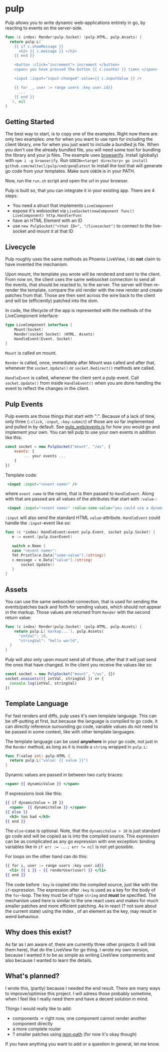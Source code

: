 # pulp

Pulp allows you to write dynamic web-applications entirely in go, by reacting to events on the server-side.


```go
func (c index) Render(pulp.Socket) (pulp.HTML, pulp.Assets) {
  return pulp.L(`
    {{ if c.showMessage }}
      <h2> {{ c.message }} </h2>
    {{ end }}

    <button :click="increment"> increment </button> 
    <span> you have pressed the button {{ c.counter }} times </span> 

    <input :input="input-changed" value={{ c.inputValue }} />

    {{ for _, user := range users :key user.id}}
      ...
    {{ end }}
  `), nil
}
```

## Getting Started
The best way to start, is to copy one of the examples. Right now there are only two examples: one for when you want to use npm for including the client library, one for when you just want to include a bundled js file. When you don't use the already bundled file, you will need some tool for bundling the library and your js files. The example uses [browserify](). Install (globally) with `npm i -g browserify`. Run `GOBIN=<target directory> go install github.com/maltecl/pulp/cmd/gen@latest` to install the tool that will generate go code from your templates. Make sure `GOBIN` is in your PATH. 


Now, run the `run.sh` script and open the url in your browser. 

Pulp is built so, that you can integrate it in your existing app. 
There are 4 steps:
- You need a struct that implements `LiveComponent`
- expose it's websocket via `LiveSocket(newComponent func() LiveComponent) http.HandlerFunc`
- have an HTML Element with an ID
- use `new PulpSocket("<that ID>", "/livesocket")` to connect to the live-socket and mount it at that ID



## Livecycle
Pulp roughly uses the same methods as Phoenix LiveView, I do __not__ claim to have invented the mechanism.

Upon mount, the template you wrote will be rendered and sent to the client. From now on, the client uses the same websocket connection to send all the events, that should be reacted to, to the server. The server will then re-render the template, compare the old render with the new render and create patches from that. Those are then sent across the wire back to the client and will be (efficiently) patched into the dom.


In code, the lifecycle of the app is represented with the methods of the LiveComponent interface:
```go
type LiveComponent interface {
	Mount(Socket)
	Render(socket Socket) (HTML, Assets)
	HandleEvent(Event, Socket)
}
```
`Mount` is called on mount.

`Render` is called, once, immediately after Mount was called and after that, whenever the `socket.Update()` or `socket.Redirect()` methods are called.

`HandleEvent` is called, whenever the client sent a pulp-event. Call `socket.Update()` from inside `HandleEvent()` when you are done handling the event to reflect the changes in the client.


## Pulp Events
Pulp events are those things that start with ":". Because of a lack of time, only three (`:click`, `:input`, `:key-submit`) of those are so far implemented and pulled in by default. See [pulp_web/events.js](https://github.com/maltecl/pulp/blob/master/pulp_web/events.js) for how you would go and implement your own. You can tell pulp to use your own events in addition like this:
```js
const socket = new PulpSocket("mount", "/ws", {
    events: [
        ... your events ...
    ]
})
```
Template code:
```handlebars
 <input :input="<event name>" />
 ```

 where `event name` is the name, that is then passed to `HandleEvent`. Along with that are passed are all values of the attributes that start with `:value-`: 
```handlebars
 <input :input="<event name>" :value-some-value="you could use a dynamic value here" value={{ c.message }}/>
 ```
`:input` will also send the standard HTML `value`-attribute.
`HandleEvent` could handle the `:input`-event like so:

 ```go
func (c *index) HandleEvent(event pulp.Event, socket pulp.Socket) {
	e := event.(pulp.UserEvent)

	switch e.Name {
	case "<event name>":
    fmt.Println(e.Data["some-value"].(string))
    c.message = e.Data["value"].(string)
		socket.Update()
	}
}
 ```

## Assets
You can use the same websocket connection, that is used for sending the events/patches back and forth for sending values, which should not appear in the markup. Those values are returned from `Render` with the second return value:


```go
func (c index) Render(pulp.Socket) (pulp.HTML, pulp.Assets) {
	return pulp.L(`markup...`), pulp.Assets{
      "intVal": 10,
      "stringVal": "hello world",
  }
}
```
Pulp will also only upon mount send all of those, after that it will just send the ones that have changed.
In the client you receive the values like so:
```js
const socket = new PulpSocket("mount", "/ws", {})
socket.onassets(({ intVal, stringVal }) => {
  console.log(intVal, stringVal)
})
```

## Template Language

For fast renders and diffs, pulp uses it's own template language. This can be off-putting at first, but because the language is compiled to go code, it can directly reference surounding go code, variable values do not need to be passed in some context, like with other template languages.

The template language can be used __anywhere__ in your go code, not just in the `Render` method, as long as it is inside a `string` wrapped in `pulp.L`:
```go
func f(value int) pulp.HTML {
  return pulp.L("value: {{ value }}")
}
```

Dynamic values are passed in between two curly braces:

```handlebars
<span> {{ dynamicValue }} </span>
```

If expressions look like this:
```handlebars
{{ if dynamicValue > 10 }}
  <span>  {{ dynamicValue }} </span>
{{ else }}
  <h3> too bad </h3>
{{ end }}
```
The `else`-case is optional. Note, that the `dynamicValue > 10` is just standard go code and will be copied as is into the compiled source. This expression can be as complicated as any go expression with one exception: binding variables like in `if err := ...; err != nil` is not yet possible.


For loops on the other hand can do this:
```handlebars
{{ for i, user := range users :key user.id}}
  <li> {{ i }} - {{ renderUser(user) }} </li>
{{ end }}
```

The code before `:key` is copied into the compiled source, just like with the `if`-expression. The expression after `:key` is used as a key for the body of the `for`-loop. The key must be of type `string` and __must__ be specified. The mechanism used here is similar to the one react uses and makes for much smaller patches and more efficient patching. As in react (? not sure about the current state) using the index , of an element as the key, may result in weird behaviour. 





## Why does this exist?
As far as I am aware of, there are currently three other projects (I will link them here), that do the LiveView for go thing. I wrote my own version, because I wanted it to be as simple as writing LiveView components and also because I wanted to learn the details.



## What's planned?
I wrote this, (partly) because I needed the end result. There are many ways to improve/optimise this project. I will adress those probably sometime, when I feel like I really need them and have a decent solution in mind.

Things I would really like to add:
- components -> right now, one component cannot render another component directly
- a more complete router
- ? smaller patches using [json-path]() (for now it's okay though)

If you have anything you want to add or a question in general, let me know.










